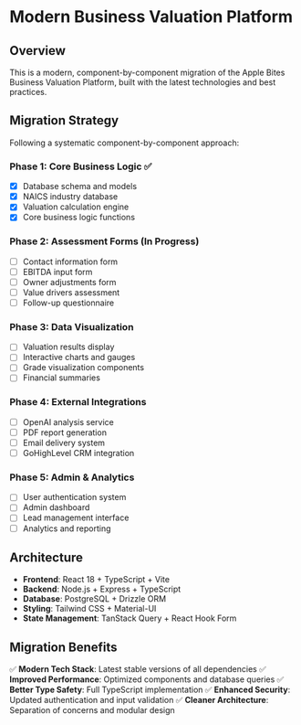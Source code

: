# Modern Business Valuation Platform

## Overview

This is a modern, component-by-component migration of the Apple Bites Business Valuation Platform, built with the latest technologies and best practices.

## Migration Strategy

Following a systematic component-by-component approach:

### Phase 1: Core Business Logic ✅
- [x] Database schema and models
- [x] NAICS industry database
- [x] Valuation calculation engine
- [x] Core business logic functions

### Phase 2: Assessment Forms (In Progress)
- [ ] Contact information form
- [ ] EBITDA input form
- [ ] Owner adjustments form
- [ ] Value drivers assessment
- [ ] Follow-up questionnaire

### Phase 3: Data Visualization
- [ ] Valuation results display
- [ ] Interactive charts and gauges
- [ ] Grade visualization components
- [ ] Financial summaries

### Phase 4: External Integrations
- [ ] OpenAI analysis service
- [ ] PDF report generation
- [ ] Email delivery system
- [ ] GoHighLevel CRM integration

### Phase 5: Admin & Analytics
- [ ] User authentication system
- [ ] Admin dashboard
- [ ] Lead management interface
- [ ] Analytics and reporting

## Architecture

- **Frontend**: React 18 + TypeScript + Vite
- **Backend**: Node.js + Express + TypeScript
- **Database**: PostgreSQL + Drizzle ORM
- **Styling**: Tailwind CSS + Material-UI
- **State Management**: TanStack Query + React Hook Form

## Migration Benefits

✅ **Modern Tech Stack**: Latest stable versions of all dependencies
✅ **Improved Performance**: Optimized components and database queries
✅ **Better Type Safety**: Full TypeScript implementation
✅ **Enhanced Security**: Updated authentication and input validation
✅ **Cleaner Architecture**: Separation of concerns and modular design